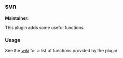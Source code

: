 ## svn

**Maintainer:** 

This plugin adds some useful functions.

### Usage

See the [wiki](https://github.com/robbyrussell/oh-my-zsh/wiki/Plugin:svn) for a list of functions provided by the plugin.

